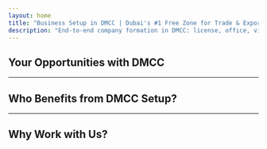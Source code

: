 ```yaml
---
layout: home
title: "Business Setup in DMCC | Dubai's #1 Free Zone for Trade & Export"
description: "End-to-end company formation in DMCC: license, office, visas, bank account. Professional support with guaranteed results."
---
```


<!-- text="Focus on growth — let iMind handle the languages." -->
<!-- text="Classrooms take years; iMind delivers real-time understanding today, in every language."> -->
<!-- text="Invest in growth, not translation headaches. iMind interprets while you innovate." -->
<!-- <AuthButton text="Try Live Demo →" buttonClass="brand"/> -->

<HeroSection
title="Business Registration in **DMCC** Free Zone"
text="Turnkey solutions for trading, logistics, commodities, and international business operations">
<NavButton to="#who-needs-imind" buttonClass="alt" buttonLabel="29000 AED/17 days - Order directly" />
<NavButton to="#who-needs-imind" buttonClass="brand" buttonLabel="36555 AED/17 days - Order from expert" />
<NavButton to="#who-needs-imind" buttonClass="alt" buttonLabel="42555 AED/17 days - Order from expert" />
</HeroSection>

<!-- DMCC (Dubai Multi Commodities Centre) is the leading free zone in Dubai for companies engaged in global trade, logistics, and commodity businesses. It’s the go-to choice for firms working with suppliers, distributors, and overseas markets.

> [!tip] Our services are tailored for:
>
> - Trading companies (import/export)
> - Logistics and supply chain operators
> - Precious metals and commodities businesses
> - IT companies with international clients -->

## Your Opportunities with DMCC

<FeatureBlock :card="{
  title: 'Full-Service DMCC Company Formation',
  details: 'From licensing to visas and bank accounts — we handle the entire process for you.',
  items: [
    '⚡︎ Trade, service, or consulting license issued within 5–7 working days.',
    '✧ Office space or flexi-desk in JLT (Jumeirah Lake Towers).',
    '✧ UAE residency visas for owners and employees (2-year validity).',
    '✧ Assistance with opening corporate bank accounts in the UAE.',
  ],
  link: '/guide/dmcc-setup-process',
  src: {
    light: '/content/iStock-1366951573.jpg',
    dark: '/content/iStock-1366951573.jpg',
  },
  inversion: false
}" />

<FeatureBlock :card="{
  title: 'Why DMCC is #1 for Global Trade',
  details: 'A free zone with a solid international reputation, trusted by partners in the EU, US, and Asia.',
  items: [
    '⚡︎ Strong business image: DMCC is the top choice for trading companies.',
    '✧ 100% foreign ownership — no local partner required.',
    '✧ Streamlined export procedures, certifications, and logistics support.',
    '✧ Wide range of licenses — from gold trading to IT services.',
  ],
  link: '/guide/why-dmcc',
  src: {
    light: '/content/iStock-1366951573.jpg',
    dark: '/content/iStock-1366951573.jpg',
  },
  inversion: true
}" />

<FeatureBlock :card="{
  title: 'Guaranteed Compliance & Risk Mitigation',
  details: 'Full alignment with UAE regulations and international standards.',
  items: [
    '⚡︎ Preparation of KYC and corporate documents.',
    '✧ Support with UAE AML/CFT compliance [official source](https://u.ae/en/information-and-services/business/anti-money-laundering).',
    '✧ Assistance with VAT, ESR, and UBO registration.',
    '✧ Ongoing legal support for your business post-registration.',
  ],
  link: '/guide/compliance-support',
  src: {
    light: '/content/iStock-1366951573.jpg',
    dark: '/content/iStock-1366951573.jpg',
  },
  inversion: false
}" />

---

## Who Benefits from DMCC Setup?

<FeatureCards :features="[
  {
    title: 'Import-Export Companies',
    details: 'For businesses sourcing from China, India, Europe, and the Middle East.',
    items: [
      'Simplified contracts and certification processes.',
      'Tax-efficient trading through the UAE.',
      'Strong reputation with international clients.',
    ],
    linkText: 'Learn more',
    link: '/guide/dmcc-use-cases#import-export'
  },
  {
    title: 'Jewelry & Commodities Businesses',
    details: 'For gold, diamonds, metals, coffee, tea, and grain trading.',
    items: [
      'Specialized DMCC licenses for precious metals and commodities.',
      'Support with export documentation and certifications.',
      'Efficient logistics via JAFZA and DP World.',
    ],
    linkText: 'Explore solutions',
    link: '/guide/dmcc-use-cases#commodities'
  },
  {
    title: 'Technology Companies',
    details: 'SaaS, digital marketing, software development for global clients.',
    items: [
      'Prestigious free zone address for your HQ.',
      'Optimized tax structure with UAE benefits.',
      'Access to GCC and MENA markets with a DMCC license.',
    ],
    linkText: 'View case studies',
    link: '/guide/dmcc-use-cases#it-business'
  }
]" />

---

## Why Work with Us?

<FeatureBlock :card="{
  title: 'Expert Support from License to First Contract',
  details: 'With over 7 years of experience, we specialize in DMCC company formation for trading and export businesses. Our legal team ensures a smooth and compliant setup from start to finish.',
  items: [
    '✧ Transparent pricing with fixed packages.',
    '✧ Dedicated account manager and legal advisor for your case.',
    '✧ Proven track record with DMCC and UAE banks.',
  ],
  link: '/guide/our-services',
  src: {
    light: '/content/iStock-1366951573.jpg',
    dark: '/content/iStock-1366951573.jpg',
  },
  inversion: true
}" />

<AuthButton text="Get a Free Quote →" buttonClass="brand"/>
